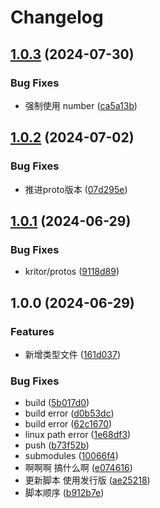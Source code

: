 # Changelog

## [1.0.3](https://github.com/KarinJS/node-kritor/compare/v1.0.2...v1.0.3) (2024-07-30)


### Bug Fixes

* 强制使用 number ([ca5a13b](https://github.com/KarinJS/node-kritor/commit/ca5a13b11c074cf009948665a10082277035a0a0))

## [1.0.2](https://github.com/KarinJS/node-kritor/compare/v1.0.1...v1.0.2) (2024-07-02)


### Bug Fixes

* 推进proto版本 ([07d295e](https://github.com/KarinJS/node-kritor/commit/07d295e85e9857301276fecce1b6639687271a36))

## [1.0.1](https://github.com/KarinJS/node-kritor/compare/v1.0.0...v1.0.1) (2024-06-29)


### Bug Fixes

* kritor/protos ([9118d89](https://github.com/KarinJS/node-kritor/commit/9118d89e05ee5cb98552ba9a9cb53af77de8af8e))

## 1.0.0 (2024-06-29)


### Features

* 新增类型文件 ([161d037](https://github.com/KarinJS/node-kritor/commit/161d0379dbfca5b79053b3464078ea54b9e4ee9e))


### Bug Fixes

* build ([5b017d0](https://github.com/KarinJS/node-kritor/commit/5b017d07c41383907e4a56369a3b3394e523af8d))
* build error ([d0b53dc](https://github.com/KarinJS/node-kritor/commit/d0b53dc13b6eda20a7d95d114f1530a568f1bba1))
* build error ([62c1670](https://github.com/KarinJS/node-kritor/commit/62c167046ecf9408730ad51538d9a75279dfbaa6))
* linux path error ([1e68df3](https://github.com/KarinJS/node-kritor/commit/1e68df332c8220d2340677528c36d74a9321fbb5))
* push ([b73f52b](https://github.com/KarinJS/node-kritor/commit/b73f52b8c762e8c007171b770f1553932d00ea80))
* submodules ([10066f4](https://github.com/KarinJS/node-kritor/commit/10066f49ee6397c83ced6d3826ea6c2a8bce54f2))
* 啊啊啊 搞什么啊 ([e074616](https://github.com/KarinJS/node-kritor/commit/e074616838a8342837af77b4549dc5e40c04dcd3))
* 更新脚本 使用发行版 ([ae25218](https://github.com/KarinJS/node-kritor/commit/ae25218fa0d88543ba90ff6cdd320c904fc1e0d7))
* 脚本顺序 ([b912b7e](https://github.com/KarinJS/node-kritor/commit/b912b7e8a9ac6efc121ce0ede5a8a10de203a5d8))
